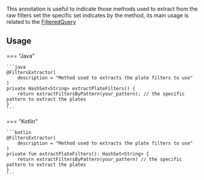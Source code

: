 This annotation is useful to indicate those methods used to extract from the raw filters set
the specific set indicates by the method, its main usage is related to the [FilteredQuery](../APIs/FilteredQuery.md)

## Usage 

=== "Java"

    ```java
    @FiltersExtractor(
        description = "Method used to extracts the plate filters to use"
    )
    private HashSet<String> extractPlateFilters() {
        return extractFiltersByPattern(your_pattern); // the specific pattern to extract the plates
    }
    ```

=== "Kotlin"

    ```kotlin
    @FiltersExtractor(
        description = "Method used to extracts the plate filters to use"
    )
    private fun extractPlateFilters(): HashSet<String> {
        return extractFiltersByPattern(your_pattern) // the specific pattern to extract the plates
    }
    ```